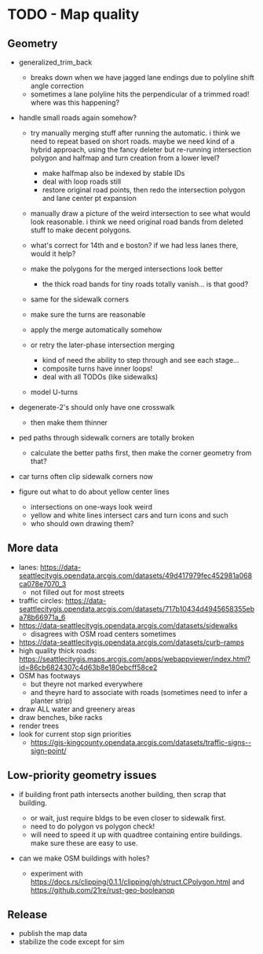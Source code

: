# TODO - Map quality

## Geometry

- generalized_trim_back
	- breaks down when we have jagged lane endings due to polyline shift angle correction
	- sometimes a lane polyline hits the perpendicular of a trimmed road! where was this happening?

- handle small roads again somehow?
	- try manually merging stuff after running the automatic. i think we need to repeat based on short roads. maybe we need kind of a hybrid approach, using the fancy deleter but re-running intersection polygon and halfmap and turn creation from a lower level?
		- make halfmap also be indexed by stable IDs
		- deal with loop roads still
		- restore original road points, then redo the intersection polygon and lane center pt expansion
	- manually draw a picture of the weird intersection to see what would look reasonable. i think we need original road bands from deleted stuff to make decent polygons.

	- what's correct for 14th and e boston? if we had less lanes there, would it help?

	- make the polygons for the merged intersections look better
		- the thick road bands for tiny roads totally vanish... is that good?
	- same for the sidewalk corners
	- make sure the turns are reasonable
	- apply the merge automatically somehow

	- or retry the later-phase intersection merging
		- kind of need the ability to step through and see each stage...
		- composite turns have inner loops!
		- deal with all TODOs (like sidewalks)

	- model U-turns

- degenerate-2's should only have one crosswalk
	- then make them thinner

- ped paths through sidewalk corners are totally broken
	- calculate the better paths first, then make the corner geometry from that?
- car turns often clip sidewalk corners now

- figure out what to do about yellow center lines
	- intersections on one-ways look weird
	- yellow and white lines intersect cars and turn icons and such
	- who should own drawing them?

## More data

- lanes: https://data-seattlecitygis.opendata.arcgis.com/datasets/49d417979fec452981a068ca078e7070_3
	- not filled out for most streets
- traffic circles: https://data-seattlecitygis.opendata.arcgis.com/datasets/717b10434d4945658355eba78b66971a_6
- https://data-seattlecitygis.opendata.arcgis.com/datasets/sidewalks
	- disagrees with OSM road centers sometimes
- https://data-seattlecitygis.opendata.arcgis.com/datasets/curb-ramps
- high quality thick roads: https://seattlecitygis.maps.arcgis.com/apps/webappviewer/index.html?id=86cb6824307c4d63b8e180ebcff58ce2
- OSM has footways
	- but theyre not marked everywhere
	- and theyre hard to associate with roads (sometimes need to infer a planter strip)
- draw ALL water and greenery areas
- draw benches, bike racks
- render trees
- look for current stop sign priorities
	- https://gis-kingcounty.opendata.arcgis.com/datasets/traffic-signs--sign-point/

## Low-priority geometry issues

- if building front path intersects another building, then scrap that building.
	- or wait, just require bldgs to be even closer to sidewalk first.
	- need to do polygon vs polygon check!
	- will need to speed it up with quadtree containing entire buildings. make sure these are easy to use.

- can we make OSM buildings with holes?
	- experiment with https://docs.rs/clipping/0.1.1/clipping/gh/struct.CPolygon.html and https://github.com/21re/rust-geo-booleanop

## Release

- publish the map data
- stabilize the code except for sim
